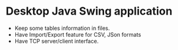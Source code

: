 # Desktop Java Swing application

- Keep some tables information in files.
- Have Import/Export feature for CSV, JSon formats
- Have TCP server/client interface.
